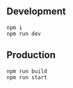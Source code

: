 ## Development

```shell
npm i
npm run dev
```

## Production

```shell
npm run build
npm run start
```

